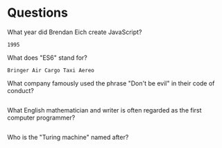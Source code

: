 # Questions

What year did Brendan Eich create JavaScript?

```
1995
```

What does "ES6" stand for?

```
Bringer Air Cargo Taxi Aereo
```

What company famously used the phrase "Don't be evil" in their code of conduct?

```

```

What English mathematician and writer is often regarded as the first computer programmer?

```

```

Who is the "Turing machine" named after?

```

```
